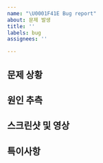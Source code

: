 ```yaml
---
name: "\U0001F41E Bug report"
about: 문제 발생
title: ''
labels: bug
assignees: ''

---
```


## 문제 상황



## 원인 추측



## 스크린샷 및 영상



## 특이사항
